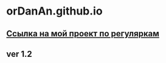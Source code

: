 # orDanAn.github.io


## [Ссылка на мой проект по регуляркам](https://ordanan.github.io/)
## ver 1.2
